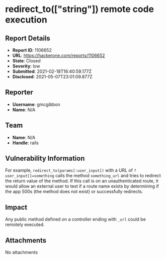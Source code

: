# redirect_to(["string"]) remote code execution

## Report Details
- **Report ID**: 1106652
- **URL**: https://hackerone.com/reports/1106652
- **State**: Closed
- **Severity**: low
- **Submitted**: 2021-02-18T16:40:59.177Z
- **Disclosed**: 2021-05-07T23:01:09.877Z

## Reporter
- **Username**: gmcgibbon
- **Name**: N/A

## Team
- **Name**: N/A
- **Handle**: rails

## Vulnerability Information
For example, `redirect_to(params[:user_input])`  with a URL of `?user_input[]=something` calls the method `something_url` and tries to redirect the return value of the method. If this call is on an unauthenticated route, it would allow an external user to test if a route name exists by determining if the app 500s  (the method does not exist) or successfully redirects.

## Impact

Any public method defined on a controller ending with `_url` could be remotely executed.

## Attachments
No attachments
